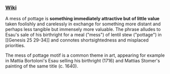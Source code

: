 ### [Wiki](https://en.wikipedia.org/wiki/Mess_of_pottage)

A mess of pottage is **something immediately attractive but of little value** taken foolishly and carelessly in exchange for something more distant and perhaps less tangible but immensely more valuable. The phrase alludes to Esau's sale of his birthright for a meal ("mess") of lentil stew ("pottage") in [[Genesis 25 29-34]] and connotes shortsightedness and misplaced priorities.

The mess of pottage motif is a common theme in art, appearing for example in Mattia Bortoloni's Esau selling his birthright (1716) and Mattias Stomer's painting of the same title (c. 1640).
